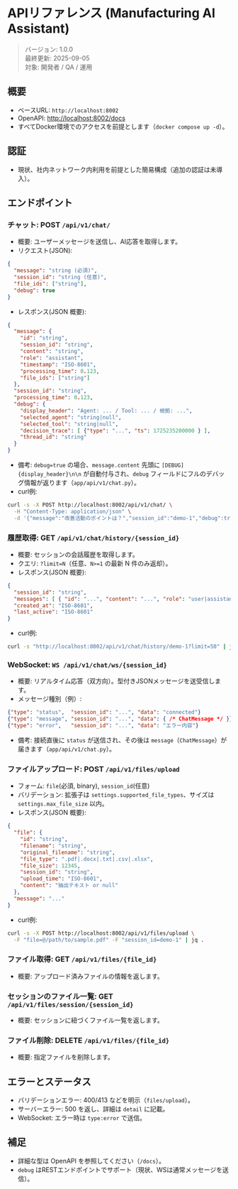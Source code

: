 # APIリファレンス (Manufacturing AI Assistant)

> バージョン: 1.0.0  
> 最終更新: 2025-09-05  
> 対象: 開発者 / QA / 運用

## 概要
- ベースURL: `http://localhost:8002`
- OpenAPI: [http://localhost:8002/docs](http://localhost:8002/docs)
- すべてDocker環境でのアクセスを前提とします（`docker compose up -d`）。

## 認証
- 現状、社内ネットワーク内利用を前提とした簡易構成（追加の認証は未導入）。

## エンドポイント

### チャット: POST `/api/v1/chat/`
- 概要: ユーザーメッセージを送信し、AI応答を取得します。
- リクエスト(JSON):
```json
{
  "message": "string (必須)",
  "session_id": "string (任意)",
  "file_ids": ["string"],
  "debug": true
}
```
- レスポンス(JSON 概要):
```json
{
  "message": {
    "id": "string",
    "session_id": "string",
    "content": "string",
    "role": "assistant",
    "timestamp": "ISO-8601",
    "processing_time": 0.123,
    "file_ids": ["string"]
  },
  "session_id": "string",
  "processing_time": 0.123,
  "debug": {
    "display_header": "Agent: ... / Tool: ... / 根拠: ...",
    "selected_agent": "string|null",
    "selected_tool": "string|null",
    "decision_trace": [ {"type": "...", "ts": 1725235200000 } ],
    "thread_id": "string"
  }
}
```
- 備考: `debug=true` の場合、`message.content` 先頭に `[DEBUG] {display_header}\n\n` が自動付与され、`debug` フィールドにフルのデバッグ情報が返ります（`app/api/v1/chat.py`）。
- curl例:
```bash
curl -s -X POST http://localhost:8002/api/v1/chat/ \
  -H "Content-Type: application/json" \
  -d '{"message":"改善活動のポイントは？","session_id":"demo-1","debug":true}' | jq .
```

### 履歴取得: GET `/api/v1/chat/history/{session_id}`
- 概要: セッションの会話履歴を取得します。
- クエリ: `?limit=N`（任意、`N>=1` の最新 N 件のみ返却）。
- レスポンス(JSON 概要):
```json
{
  "session_id": "string",
  "messages": [ { "id": "...", "content": "...", "role": "user|assistant", "timestamp": "..." } ],
  "created_at": "ISO-8601",
  "last_active": "ISO-8601"
}
```
- curl例:
```bash
curl -s "http://localhost:8002/api/v1/chat/history/demo-1?limit=50" | jq .
```

### WebSocket: `WS /api/v1/chat/ws/{session_id}`
- 概要: リアルタイム応答（双方向）。型付きJSONメッセージを送受信します。
- メッセージ種別（例）:
```json
{"type": "status",  "session_id": "...", "data": "connected"}
{"type": "message", "session_id": "...", "data": { /* ChatMessage */ }}
{"type": "error",   "session_id": "...", "data": "エラー内容"}
```
- 備考: 接続直後に `status` が送信され、その後は `message`（`ChatMessage`）が届きます（`app/api/v1/chat.py`）。

### ファイルアップロード: POST `/api/v1/files/upload`
- フォーム: `file`(必須, binary), `session_id`(任意)
- バリデーション: 拡張子は `settings.supported_file_types`、サイズは `settings.max_file_size` 以内。
- レスポンス(JSON 概要):
```json
{
  "file": {
    "id": "string",
    "filename": "string",
    "original_filename": "string",
    "file_type": ".pdf|.docx|.txt|.csv|.xlsx",
    "file_size": 12345,
    "session_id": "string",
    "upload_time": "ISO-8601",
    "content": "抽出テキスト or null"
  },
  "message": "..."
}
```
- curl例:
```bash
curl -s -X POST http://localhost:8002/api/v1/files/upload \
  -F "file=@/path/to/sample.pdf" -F "session_id=demo-1" | jq .
```

### ファイル取得: GET `/api/v1/files/{file_id}`
- 概要: アップロード済みファイルの情報を返します。

### セッションのファイル一覧: GET `/api/v1/files/session/{session_id}`
- 概要: セッションに紐づくファイル一覧を返します。

### ファイル削除: DELETE `/api/v1/files/{file_id}`
- 概要: 指定ファイルを削除します。

## エラーとステータス
- バリデーションエラー: 400/413 などを明示（`files/upload`）。
- サーバーエラー: 500 を返し、詳細は `detail` に記載。
- WebSocket: エラー時は `type:error` で送信。

## 補足
- 詳細な型は OpenAPI を参照してください（`/docs`）。
- `debug` はRESTエンドポイントでサポート（現状、WSは通常メッセージを送信）。

